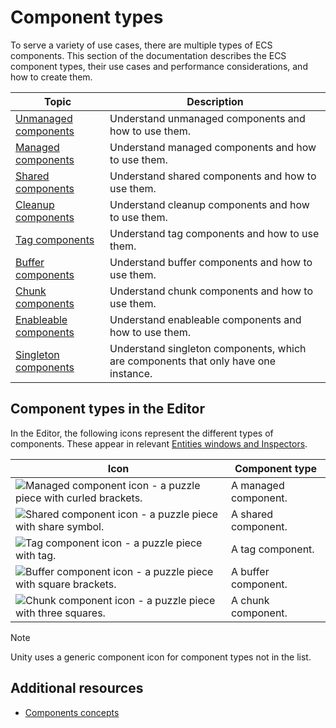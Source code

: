# Component types

To serve a variety of use cases, there are multiple types of ECS components. This section of the documentation describes the ECS component types, their use cases and performance considerations, and how to create them.

| **Topic**                                                 | **Description**                                           |
|-----------------------------------------------------------|-----------------------------------------------------------|
| [Unmanaged components](components-unmanaged.md)           | Understand unmanaged components and how to use them.      |
| [Managed components](components-managed.md)               | Understand managed components and how to use them.        |
| [Shared components](components-shared.md)                 | Understand shared components and how to use them.         |
| [Cleanup components](components-cleanup.md)               | Understand cleanup components and how to use them.        |
| [Tag components](components-tag.md)                       | Understand tag components and how to use them.            |
| [Buffer components](components-buffer.md)                 | Understand buffer components and how to use them.         |
| [Chunk components](components-chunk.md)                   | Understand chunk components and how to use them.          |
| [Enableable components](components-enableable.md)| Understand enableable components and how to use them.|
| [Singleton components](components-singleton.md)| Understand singleton components, which are components that only have one instance.|

## Component types in the Editor

In the Editor, the following icons represent the different types of components. These appear in relevant [Entities windows and Inspectors](editor-workflows.md).

| **Icon**                                 | **Component type**   |
| ---------------------------------------- | -------------------- |
| ![Managed component icon - a puzzle piece with curled brackets.](images/editor-managed-component.png) | A managed component. |
| ![Shared component icon - a puzzle piece with share symbol.](images/editor-shared-component.png)  | A shared component.  |
| ![Tag component icon - a puzzle piece with tag.](images/editor-tag-component.png)     | A tag component.     |
| ![Buffer component icon - a puzzle piece with square brackets.](images/editor-buffer-component.png)  | A buffer component.  |
| ![Chunk component icon - a puzzle piece with three squares.](images/editor-chunk-component.png)   | A chunk component.   |

> [!NOTE]
> Unity uses a generic component icon for component types not in the list.

## Additional resources

* [Components concepts](concepts-components.md)
